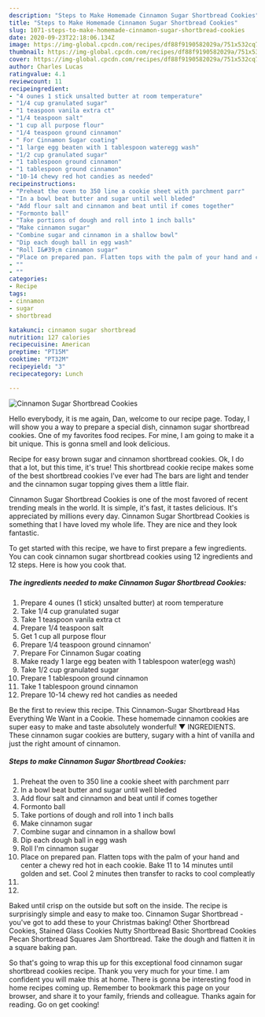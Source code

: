 ```yaml
---
description: "Steps to Make Homemade Cinnamon Sugar Shortbread Cookies"
title: "Steps to Make Homemade Cinnamon Sugar Shortbread Cookies"
slug: 1071-steps-to-make-homemade-cinnamon-sugar-shortbread-cookies
date: 2020-09-23T22:18:06.134Z
image: https://img-global.cpcdn.com/recipes/df88f9190582029a/751x532cq70/cinnamon-sugar-shortbread-cookies-recipe-main-photo.jpg
thumbnail: https://img-global.cpcdn.com/recipes/df88f9190582029a/751x532cq70/cinnamon-sugar-shortbread-cookies-recipe-main-photo.jpg
cover: https://img-global.cpcdn.com/recipes/df88f9190582029a/751x532cq70/cinnamon-sugar-shortbread-cookies-recipe-main-photo.jpg
author: Charles Lucas
ratingvalue: 4.1
reviewcount: 11
recipeingredient:
- "4 ounes 1 stick unsalted butter at room temperature"
- "1/4 cup granulated sugar"
- "1 teaspoon vanila extra ct"
- "1/4 teaspoon salt"
- "1 cup all purpose flour"
- "1/4 teaspoon ground cinnamon"
- " For Cinnamon Sugar coating"
- "1 large egg beaten with 1 tablespoon wateregg wash"
- "1/2 cup granulated sugar"
- "1 tablespoon ground cinnamon"
- "1 tablespoon ground cinnamon"
- "10-14 chewy red hot candies as needed"
recipeinstructions:
- "Preheat the oven to 350 line a cookie sheet with parchment parr"
- "In a bowl beat butter and sugar until well bleded"
- "Add flour salt and cinnamon and beat until if comes together"
- "Formonto ball"
- "Take portions of dough and roll into 1 inch balls"
- "Make cinnamon sugar"
- "Combine sugar and cinnamon in a shallow bowl"
- "Dip each dough ball in egg wash"
- "Roll I&#39;m cinnamon sugar"
- "Place on prepared pan. Flatten tops with the palm of your hand and center a chewy red hot in each cookie. Bake 11 to 14 minutes until golden and set. Cool 2 minutes then transfer to racks to cool compleatly"
- ""
- ""
categories:
- Recipe
tags:
- cinnamon
- sugar
- shortbread

katakunci: cinnamon sugar shortbread 
nutrition: 127 calories
recipecuisine: American
preptime: "PT15M"
cooktime: "PT32M"
recipeyield: "3"
recipecategory: Lunch

---
```



![Cinnamon Sugar Shortbread Cookies](https://img-global.cpcdn.com/recipes/df88f9190582029a/751x532cq70/cinnamon-sugar-shortbread-cookies-recipe-main-photo.jpg)

Hello everybody, it is me again, Dan, welcome to our recipe page. Today, I will show you a way to prepare a special dish, cinnamon sugar shortbread cookies. One of my favorites food recipes. For mine, I am going to make it a bit unique. This is gonna smell and look delicious.

Recipe for easy brown sugar and cinnamon shortbread cookies. Ok, I do that a lot, but this time, it&#39;s true! This shortbread cookie recipe makes some of the best shortbread cookies I&#39;ve ever had The bars are light and tender and the cinnamon sugar topping gives them a little flair.

Cinnamon Sugar Shortbread Cookies is one of the most favored of recent trending meals in the world. It is simple, it's fast, it tastes delicious. It's appreciated by millions every day. Cinnamon Sugar Shortbread Cookies is something that I have loved my whole life. They are nice and they look fantastic.


To get started with this recipe, we have to first prepare a few ingredients. You can cook cinnamon sugar shortbread cookies using 12 ingredients and 12 steps. Here is how you cook that.

<!--inarticleads1-->

##### The ingredients needed to make Cinnamon Sugar Shortbread Cookies:

1. Prepare 4 ounes (1 stick) unsalted butter) at room temperature
1. Take 1/4 cup granulated sugar
1. Take 1 teaspoon vanila extra ct
1. Prepare 1/4 teaspoon salt
1. Get 1 cup all purpose flour
1. Prepare 1/4 teaspoon ground cinnamon&#39;
1. Prepare  For Cinnamon Sugar coating
1. Make ready 1 large egg beaten with 1 tablespoon water(egg wash)
1. Take 1/2 cup granulated sugar
1. Prepare 1 tablespoon ground cinnamon
1. Take 1 tablespoon ground cinnamon
1. Prepare 10-14 chewy red hot candies as needed


Be the first to review this recipe. This Cinnamon-Sugar Shortbread Has Everything We Want in a Cookie. These homemade cinnamon cookies are super easy to make and taste absolutely wonderful! ▼ INGREDIENTS. These cinnamon sugar cookies are buttery, sugary with a hint of vanilla and just the right amount of cinnamon. 

<!--inarticleads2-->

##### Steps to make Cinnamon Sugar Shortbread Cookies:

1. Preheat the oven to 350 line a cookie sheet with parchment parr
1. In a bowl beat butter and sugar until well bleded
1. Add flour salt and cinnamon and beat until if comes together
1. Formonto ball
1. Take portions of dough and roll into 1 inch balls
1. Make cinnamon sugar
1. Combine sugar and cinnamon in a shallow bowl
1. Dip each dough ball in egg wash
1. Roll I&#39;m cinnamon sugar
1. Place on prepared pan. Flatten tops with the palm of your hand and center a chewy red hot in each cookie. Bake 11 to 14 minutes until golden and set. Cool 2 minutes then transfer to racks to cool compleatly
1. 
1. 


Baked until crisp on the outside but soft on the inside. The recipe is surprisingly simple and easy to make too. Cinnamon Sugar Shortbread - you&#39;ve got to add these to your Christmas baking! Other Shortbread Cookies, Stained Glass Cookies Nutty Shortbread Basic Shortbread Cookies Pecan Shortbread Squares Jam Shortbread. Take the dough and flatten it in a square baking pan. 

So that's going to wrap this up for this exceptional food cinnamon sugar shortbread cookies recipe. Thank you very much for your time. I am confident you will make this at home. There is gonna be interesting food in home recipes coming up. Remember to bookmark this page on your browser, and share it to your family, friends and colleague. Thanks again for reading. Go on get cooking!
